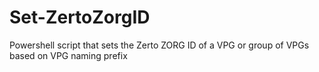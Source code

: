 # Set-ZertoZorgID
Powershell script that sets the Zerto ZORG ID of a VPG or group of VPGs based on VPG naming prefix
